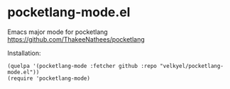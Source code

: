 # pocketlang-mode.el
Emacs major mode for pocketlang https://github.com/ThakeeNathees/pocketlang

Installation:
```
(quelpa '(pocketlang-mode :fetcher github :repo "velkyel/pocketlang-mode.el"))
(require 'pocketlang-mode)
```
